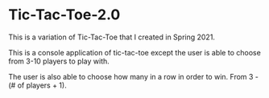 # Tic-Tac-Toe-2.0
This is a variation of Tic-Tac-Toe that I created in Spring 2021.

This is a console application of tic-tac-toe except the user is able to choose from 3-10 players to play with.

The user is also able to choose how many in a row in order to win. From 3 - (# of players + 1).
